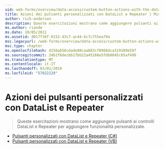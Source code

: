 ```yaml
---
uid: web-forms/overview/data-access/custom-button-actions-with-the-datalist-and-repeater/index
title: Azioni dei pulsanti personalizzati con DataList e Repeater | Microsoft Docs
author: rick-anderson
description: Queste esercitazioni mostrano come aggiungere pulsanti ai controlli DataList e Repeater per aggiungere funzionalità personalizzate.
ms.author: riande
ms.date: 10/05/2011
ms.assetid: d017f36f-0152-43c7-ac44-6c7c755ea79a
msc.legacyurl: /web-forms/overview/data-access/custom-button-actions-with-the-datalist-and-repeater
msc.type: chapter
ms.openlocfilehash: 4156ab56cda4e88caa883cf8968dca319109e59f
ms.sourcegitcommit: 24b1f6decbb17bb22a45166e5fdb0845c65af498
ms.translationtype: MT
ms.contentlocale: it-IT
ms.lasthandoff: 03/01/2019
ms.locfileid: "57022228"
---
```

<a name="custom-button-actions-with-the-datalist-and-repeater"></a>Azioni dei pulsanti personalizzati con DataList e Repeater
====================
> Queste esercitazioni mostrano come aggiungere pulsanti ai controlli DataList e Repeater per aggiungere funzionalità personalizzate.


- [Pulsanti personalizzati con DataList e Repeater (C#)](custom-buttons-in-the-datalist-and-repeater-cs.md)
- [Pulsanti personalizzati con DataList e Repeater (VB)](custom-buttons-in-the-datalist-and-repeater-vb.md)
